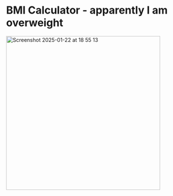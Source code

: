 # BMI Calculator - apparently I am overweight 
<img width="417" alt="Screenshot 2025-01-22 at 18 55 13" src="https://github.com/user-attachments/assets/dd11d8ee-4678-4827-ba32-7724d1d33b7d" />
